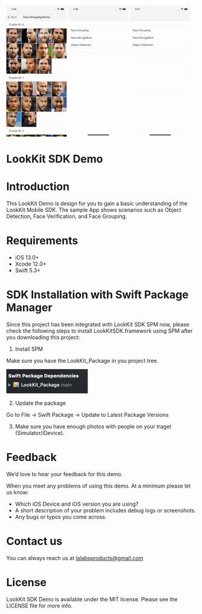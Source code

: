 ![](face_group.gif) ![](face_recognition.gif) ![](object_detection.gif)

# LookKit SDK Demo

# Introduction
This LookKit Demo is design for you to gain a basic understanding of the LookKit Mobile SDK. 
The sample App shows scenarios such as Object Detection, Face Verification, and Face Grouping.

# Requirements
- iOS 13.0+
- Xcode 12.0+
- Swift 5.3+

# SDK Installation with Swift Package Manager
Since this project has been integrated with LookKit SDK SPM now, please check the following steps to install LookKitSDK.framework using SPM after you downloading this project:

1. Install SPM

Make sure you have the LookKit_Package in you project tree.

![Screenshot](package.png)

2. Update the package

Go to File -> Swift Package -> Update to Latest Package Versions

3. Make sure you have enough photos with people on your traget (Simulator/iDevice).


# Feedback

We’d love to hear your feedback for this demo.

When you meet any problems of using this demo. At a minimum please let us know:

- Which iOS Device and iOS version you are using?
- A short description of your problem includes debug logs or screenshots.
- Any bugs or typos you come across.

# Contact us

You can always reach us at lalabsproducts@gmail.com

# License

LookKit SDK Demo is available under the MIT license. Please see the LICENSE file for more info.
